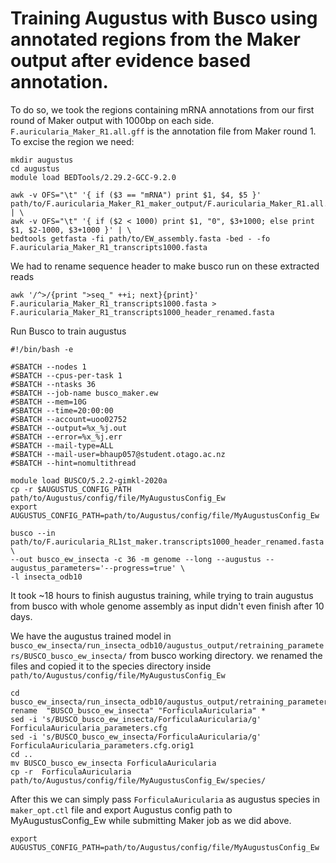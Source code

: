 # Training Augustus with Busco using annotated regions from the Maker output after evidence based annotation.

To do so, we took the regions containing mRNA annotations from our first round of Maker output with 1000bp on each side.
`F.auricularia_Maker_R1.all.gff` is the annotation file from Maker round 1.
To excise the region we need:
```
mkdir augustus
cd augustus
module load BEDTools/2.29.2-GCC-9.2.0

awk -v OFS="\t" '{ if ($3 == "mRNA") print $1, $4, $5 }' path/to/F.auricularia_Maker_R1_maker_output/F.auricularia_Maker_R1.all.gff | \
awk -v OFS="\t" '{ if ($2 < 1000) print $1, "0", $3+1000; else print $1, $2-1000, $3+1000 }' | \
bedtools getfasta -fi path/to/EW_assembly.fasta -bed - -fo F.auricularia_Maker_R1_transcripts1000.fasta
```

We had to rename sequence header to make busco run on these extracted reads
```
awk '/^>/{print ">seq_" ++i; next}{print}' F.auricularia_Maker_R1_transcripts1000.fasta > F.auricularia_Maker_R1_transcripts1000_header_renamed.fasta
```

Run Busco to train augustus 
```
#!/bin/bash -e

#SBATCH --nodes 1
#SBATCH --cpus-per-task 1
#SBATCH --ntasks 36
#SBATCH --job-name busco_maker.ew
#SBATCH --mem=10G
#SBATCH --time=20:00:00
#SBATCH --account=uoo02752
#SBATCH --output=%x_%j.out
#SBATCH --error=%x_%j.err
#SBATCH --mail-type=ALL
#SBATCH --mail-user=bhaup057@student.otago.ac.nz
#SBATCH --hint=nomultithread

module load BUSCO/5.2.2-gimkl-2020a
cp -r $AUGUSTUS_CONFIG_PATH path/to/Augustus/config/file/MyAugustusConfig_Ew
export AUGUSTUS_CONFIG_PATH=path/to/Augustus/config/file/MyAugustusConfig_Ew

busco --in path/to/F.auricularia_RL1st_maker.transcripts1000_header_renamed.fasta \
--out busco_ew_insecta -c 36 -m genome --long --augustus --augustus_parameters='--progress=true' \
-l insecta_odb10
```
It took ~18 hours to finish augustus training, while trying to train augustus from busco with whole genome assembly as input didn't even finish after 10 days.

We have the augustus trained model in `busco_ew_insecta/run_insecta_odb10/augustus_output/retraining_parameters/BUSCO_busco_ew_insecta/` from busco working directory.
we renamed the files and copied it to the species directory inside `path/to/Augustus/config/file/MyAugustusConfig_Ew`

```
cd busco_ew_insecta/run_insecta_odb10/augustus_output/retraining_parameters/BUSCO_busco_ew_insecta/
rename  "BUSCO_busco_ew_insecta" "ForficulaAuricularia" *
sed -i 's/BUSCO_busco_ew_insecta/ForficulaAuricularia/g' ForficulaAuricularia_parameters.cfg
sed -i 's/BUSCO_busco_ew_insecta/ForficulaAuricularia/g' ForficulaAuricularia_parameters.cfg.orig1
cd ..
mv BUSCO_busco_ew_insecta ForficulaAuricularia
cp -r  ForficulaAuricularia path/to/Augustus/config/file/MyAugustusConfig_Ew/species/
```
After this we can simply pass `ForficulaAuricularia` as augustus species in `maker_opt.ctl` file and export Augustus config path to MyAugustusConfig_Ew while submitting Maker job as we did above.
```
export AUGUSTUS_CONFIG_PATH=path/to/Augustus/config/file/MyAugustusConfig_Ew
```


